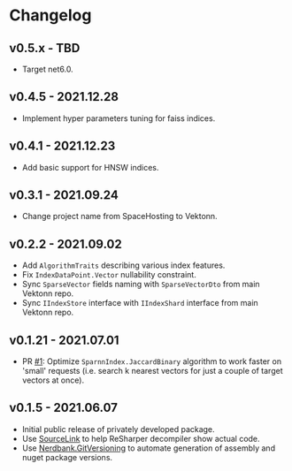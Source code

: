 # Changelog

## v0.5.x - TBD
- Target net6.0.

## v0.4.5 - 2021.12.28
- Implement hyper parameters tuning for faiss indices.

## v0.4.1 - 2021.12.23
- Add basic support for HNSW indices.

## v0.3.1 - 2021.09.24
- Change project name from SpaceHosting to Vektonn.

## v0.2.2 - 2021.09.02
- Add `AlgorithmTraits` describing various index features.
- Fix `IndexDataPoint.Vector` nullability constraint.
- Sync `SparseVector` fields naming with `SparseVectorDto` from main Vektonn repo.
- Sync `IIndexStore` interface with `IIndexShard` interface from main Vektonn repo.

## v0.1.21 - 2021.07.01
- PR [#1](https://github.com/vektonn/vektonn-index/pull/1):
  Optimize `SparnnIndex.JaccardBinary` algorithm to work faster on 'small' requests (i.e. search k nearest vectors for just a couple of target vectors at once).

## v0.1.5 - 2021.06.07
- Initial public release of privately developed package.
- Use [SourceLink](https://github.com/dotnet/sourcelink) to help ReSharper decompiler show actual code.
- Use [Nerdbank.GitVersioning](https://github.com/dotnet/Nerdbank.GitVersioning) to automate generation of assembly and nuget package versions.

